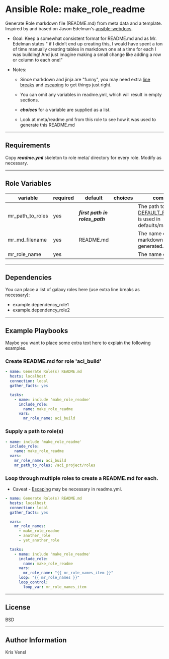 Ansible Role: **make_role_readme**
=========

Generate Role markdown file (README.md) from meta data and a template. Inspired by and based on Jason Edelman's [ansible-webdocs](https://github.com/jedelman8/ansible-webdocs).
- Goal:  Keep a somewhat consistent format for README.md and as
  Mr. Edelman states " if I didn’t end up creating this, I would
  have spent a ton of time manually creating tables in markdown
  one at a time for each <role> I was building! And just imagine
  making a small change like adding a row or column to each one!"

- Notes:

    - Since markdown and jinja are "funny", you may need extra
      [line breaks](https://github.com/adam-p/markdown-here/wiki/Markdown-Cheatsheet#lines) and
      [escaping](http://jinja.pocoo.org/docs/2.10/templates/#escaping) to get things just right.

    - You can omit any variables in readme.yml, which will
      result in empty sections.

    - **_choices_** for a variable are supplied as a list.

    - Look at meta/readme.yml from this role to see how it was used to
      generate this README.md

---
Requirements
------------

Copy **_readme.yml_** skeleton to role meta/ directory for every role.  Modify as necessary.

---
Role Variables
--------------
| variable    | required    | default  | choices    | comments |
| ------------- |-------------| ---------|----------- |--------- |
| mr_path_to_roles | yes | **_first path in roles_path_** | <ul></ul> | The path to your roles.  [DEFAULT_ROLES_PATH](https://docs.ansible.com/ansible/latest/reference_appendices/config.html#default-roles-path) is used in defaults/main.yml |
| mr_md_filename | yes | README.md | <ul></ul> | The name of the markdown file to be generated. |
| mr_role_name | yes || <ul></ul> | The name of the role. |


---
Dependencies
------------

You can place a list of galaxy roles here (use extra line breaks as necessary):
- example.dependency_role1
- example.dependency_role2

---
Example Playbooks
----------------
Maybe you want to place some extra text here to explain the following examples.


### Create README.md for role 'aci_build'
```YAML
- name: Generate Role(s) README.md
  hosts: localhost
  connection: local
  gather_facts: yes

  tasks:
    - name: include 'make_role_readme'
      include_role:
        name: make_role_readme
      vars:
        mr_role_name: aci_build
```

### Supply a path to role(s)
```YAML
- name: include 'make_role_readme'
  include_role:
    name: make_role_readme
  vars:
    mr_role_name: aci_build
    mr_path_to_roles: /aci_project/roles
```

### Loop through multiple roles to create a README.md for each.
* Caveat - [Escaping](http://jinja.pocoo.org/docs/2.10/templates/#escaping) may be necessary in readme.yml.
```YAML
- name: Generate Role(s) README.md
  hosts: localhost
  connection: local
  gather_facts: yes

  vars:
    mr_role_names:
      - make_role_readme
      - another_role
      - yet_another_role

  tasks:
    - name: include 'make_role_readme'
      include_role:
        name: make_role_readme
      vars:
        mr_role_name: "{{ mr_role_names_item }}"
      loop: "{{ mr_role_names }}"
      loop_control:
        loop_var: mr_role_names_item
```


---
License
-------

BSD

---
Author Information
------------------

Kris Vensl
